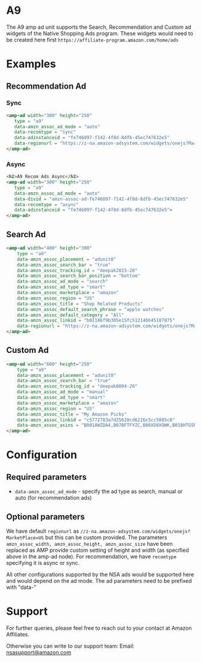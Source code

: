 <!---
Copyright 2015 The AMP HTML Authors. All Rights Reserved.
 
Licensed under the Apache License, Version 2.0 (the "License");
you may not use this file except in compliance with the License.
You may obtain a copy of the License at
 
      http://www.apache.org/licenses/LICENSE-2.0
 
Unless required by applicable law or agreed to in writing, software
distributed under the License is distributed on an "AS-IS" BASIS,
WITHOUT WARRANTIES OR CONDITIONS OF ANY KIND, either express or implied.
See the License for the specific language governing permissions and
limitations under the License.
-->
 
# A9
 
The A9 amp ad unit supports the Search, Recommendation and Custom ad widgets of the Native Shopping Ads program. These widgets would need to be created here first `https://affiliate-program.amazon.com/home/ads`
 
# Examples
 
 
## Recommendation Ad
 
### Sync 
```html
<amp-ad width="300" height="250"
   type = "a9"
   data-amzn_assoc_ad_mode = "auto"
   data-recomtype = "sync"
   data-adinstanceid = "fe746097-f142-4f8d-8dfb-45ec747632e5"
   data-regionurl = "https://z-na.amazon-adsystem.com/widgets/onejs?MarketPlace=US">
</amp-ad>
```

### Async 
```html
<h2>A9 Recom Ads Async</h2>
<amp-ad width="300" height="250"
   type = "a9"
   data-amzn_assoc_ad_mode = "auto"
   data-divid = "amzn-assoc-ad-fe746097-f142-4f8d-8dfb-45ec747632e5"
   data-recomtype = "async"
   data-adinstanceid = "fe746097-f142-4f8d-8dfb-45ec747632e5">
</amp-ad> 
```

## Search Ad
 
```html
<amp-ad width="400" height="300"
    type = "a9"
    data-amzn_assoc_placement = "adunit0"
    data-amzn_assoc_search_bar = "true"
    data-amzn_assoc_tracking_id = "deepak2015-20"
    data-amzn_assoc_search_bar_position = "bottom"
    data-amzn_assoc_ad_mode = "search"
    data-amzn_assoc_ad_type = "smart"
    data-amzn_assoc_marketplace = "amazon"
    data-amzn_assoc_region = "US"
    data-amzn_assoc_title = "Shop Related Products"
    data-amzn_assoc_default_search_phrase = "apple watches"
    data-amzn_assoc_default_category = "All"
    data-amzn_assoc_linkid = "b01186f9b305e15fc51214bb45187875"
    data-regionurl = "https://z-na.amazon-adsystem.com/widgets/onejs?MarketPlace=US">   
</amp-ad> 
```
 
## Custom Ad
 
```html
<amp-ad width="600" height="250"
    type = "a9"
    data-amzn_assoc_placement = "adunit0"
    data-amzn_assoc_search_bar = "true"
    data-amzn_assoc_tracking_id = "deepak0004-20"
    data-amzn_assoc_ad_mode = "manual"
    data-amzn_assoc_ad_type = "smart"
    data-amzn_assoc_marketplace = "amazon"
    data-amzn_assoc_region = "US"
    data-amzn_assoc_title = "My Amazon Picks"
    data-amzn_assoc_linkid = "c5772783a7d25620cd6226c5cc5885c8"
    data-amzn_assoc_asins = "B001AWZDA4,B07BFTFYZC,B06XD8XQWK,B018HTGSN8">
</amp-ad>
```
 
# Configuration
  
## Required parameters
 
- `data-amzn_assoc_ad_mode` - specify the ad type as search, manual or auto (for recommendation ads)
 
## Optional parameters
  
We have default ```regionurl``` as ```//z-na.amazon-adsystem.com/widgets/onejs?MarketPlace=US``` but this can be custom provided. The parameters ```amzn_assoc_width, amzn_assoc_height, amzn_assoc_size``` have been replaced as AMP provide custom setting of height and width (as specified above in the amp-ad node). For recommendation, we have ```recomtype``` specifying it is async or sync.

All other configurations supported by the NSA ads would be supported here and would depend on the ad mode. The ad parameters need to be prefixed with "data-"

# Support
 
For further queries, please feel free to reach out to your contact at Amazon Affiliates.
 
Otherwise you can write to our support team: Email: nsasupport@amazon.com
